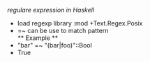 *regulare expression in Haskell*
+ load regexp library
    :mod +Text.Regex.Posix
+ =~ can be use to match pattern     
** Example ** 
+ "bar" =~ "(bar|foo)"::Bool
+ True
